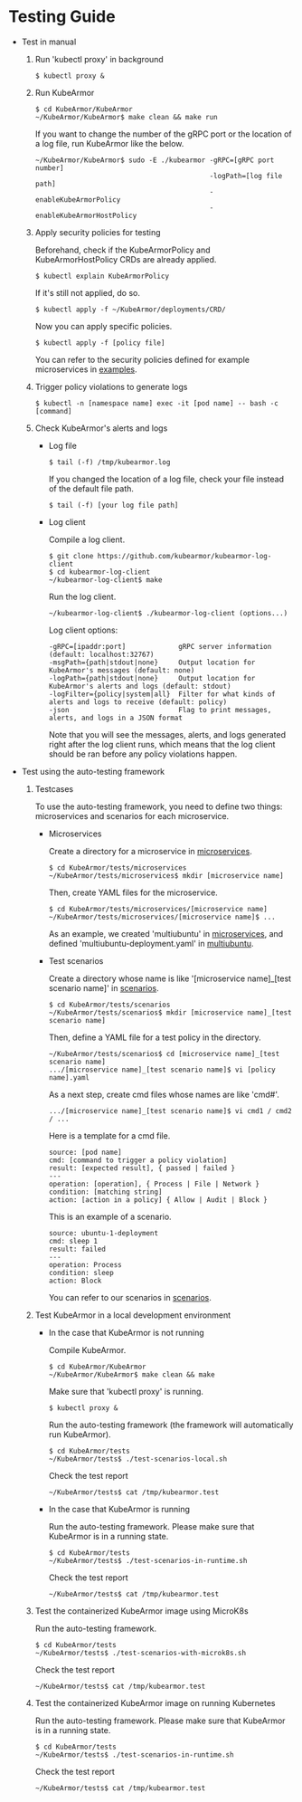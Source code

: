 # Testing Guide

*  Test in manual
    1. Run 'kubectl proxy' in background

        ```text
        $ kubectl proxy &
        ```

    2. Run KubeArmor

        ```text
        $ cd KubeArmor/KubeArmor
        ~/KubeArmor/KubeArmor$ make clean && make run
        ```

        If you want to change the number of the gRPC port or the location of a log file, run KubeArmor like the below.

        ```text
        ~/KubeArmor/KubeArmor$ sudo -E ./kubearmor -gRPC=[gRPC port number]
                                                   -logPath=[log file path]
                                                   -enableKubeArmorPolicy
                                                   -enableKubeArmorHostPolicy
        ```

    3. Apply security policies for testing

        Beforehand, check if the KubeArmorPolicy and KubeArmorHostPolicy CRDs are already applied.

        ```text
        $ kubectl explain KubeArmorPolicy
        ```

        If it's still not applied, do so.

        ```text
        $ kubectl apply -f ~/KubeArmor/deployments/CRD/
        ```

        Now you can apply specific policies.

        ```text
        $ kubectl apply -f [policy file]
        ```

        You can refer to the security policies defined for example microservices in [examples](../examples).

    4. Trigger policy violations to generate logs

        ```text
        $ kubectl -n [namespace name] exec -it [pod name] -- bash -c [command]
        ```

    5. Check KubeArmor's alerts and logs
        - Log file

            ```text
            $ tail (-f) /tmp/kubearmor.log
            ```

            If you changed the location of a log file, check your file instead of the default file path.

            ```text
            $ tail (-f) [your log file path]
            ```

        - Log client

            Compile a log client.

            ```text
            $ git clone https://github.com/kubearmor/kubearmor-log-client
            $ cd kubearmor-log-client
            ~/kubearmor-log-client$ make
            ```

            Run the log client.

            ```text
            ~/kubearmor-log-client$ ./kubearmor-log-client (options...)
            ```

            Log client options:

            ```text
            -gRPC=[ipaddr:port]             gRPC server information (default: localhost:32767)
            -msgPath={path|stdout|none}     Output location for KubeArmor's messages (default: none)
            -logPath={path|stdout|none}     Output location for KubeArmor's alerts and logs (default: stdout)
            -logFilter={policy|system|all}  Filter for what kinds of alerts and logs to receive (default: policy)
            -json                           Flag to print messages, alerts, and logs in a JSON format
            ```

            Note that you will see the messages, alerts, and logs generated right after the log client runs, which means that the log client should be ran before any policy violations happen.

*  Test using the auto-testing framework

    1. Testcases

        To use the auto-testing framework, you need to define two things: microservices and scenarios for each microservice.

        - Microservices

            Create a directory for a microservice in [microservices](../tests/microservices).

            ```text
            $ cd KubeArmor/tests/microservices
            ~/KubeArmor/tests/microservices$ mkdir [microservice name]
            ```

            Then, create YAML files for the microservice.

            ```text
            $ cd KubeArmor/tests/microservices/[microservice name]
            ~/KubeArmor/tests/microservices/[microservice name]$ ...
            ```

            As an example, we created 'multiubuntu' in [microservices](../tests/microservices), and defined 'multiubuntu-deployment.yaml' in [multiubuntu](../examples/multiubuntu).

        - Test scenarios

            Create a directory whose name is like '[microservice name]_[test scenario name]' in [scenarios](../tests/scenarios).
            
            ```text
            $ cd KubeArmor/tests/scenarios
            ~/KubeArmor/tests/scenarios$ mkdir [microservice name]_[test scenario name]
            ```
            
            Then, define a YAML file for a test policy in the directory.
            
            ```text
            ~/KubeArmor/tests/scenarios$ cd [microservice name]_[test scenario name]
            .../[microservice name]_[test scenario name]$ vi [policy name].yaml
            ```

            As a next step, create cmd files whose names are like 'cmd#'.
            
            ```text
            .../[microservice name]_[test scenario name]$ vi cmd1 / cmd2 / ...
            ```
            
            Here is a template for a cmd file.

            ```text
            source: [pod name]
            cmd: [command to trigger a policy violation]
            result: [expected result], { passed | failed }
            ---
            operation: [operation], { Process | File | Network }
            condition: [matching string]
            action: [action in a policy] { Allow | Audit | Block }
            ```

            This is an example of a scenario.

            ```text
            source: ubuntu-1-deployment
            cmd: sleep 1
            result: failed
            ---
            operation: Process
            condition: sleep
            action: Block
            ```

            You can refer to our scenarios in [scenarios](../tests/scenarios).

    2. Test KubeArmor in a local development environment
    
        - In the case that KubeArmor is not running

            Compile KubeArmor.

            ```text
            $ cd KubeArmor/KubeArmor
            ~/KubeArmor/KubeArmor$ make clean && make
            ```

            Make sure that 'kubectl proxy' is running.

            ```text
            $ kubectl proxy &
            ```

            Run the auto-testing framework (the framework will automatically run KubeArmor).

            ```text
            $ cd KubeArmor/tests
            ~/KubeArmor/tests$ ./test-scenarios-local.sh
            ```

            Check the test report

            ```text
            ~/KubeArmor/tests$ cat /tmp/kubearmor.test
            ```

        - In the case that KubeArmor is running

            Run the auto-testing framework. Please make sure that KubeArmor is in a running state.

            ```text
            $ cd KubeArmor/tests
            ~/KubeArmor/tests$ ./test-scenarios-in-runtime.sh
            ```

            Check the test report

            ```text
            ~/KubeArmor/tests$ cat /tmp/kubearmor.test
            ```

    3. Test the containerized KubeArmor image using MicroK8s

        Run the auto-testing framework.

        ```text
        $ cd KubeArmor/tests
        ~/KubeArmor/tests$ ./test-scenarios-with-microk8s.sh
        ```

        Check the test report

        ```text
        ~/KubeArmor/tests$ cat /tmp/kubearmor.test
        ```

    4. Test the containerized KubeArmor image on running Kubernetes

        Run the auto-testing framework. Please make sure that KubeArmor is in a running state.

        ```text
        $ cd KubeArmor/tests
        ~/KubeArmor/tests$ ./test-scenarios-in-runtime.sh
        ```

        Check the test report

        ```text
        ~/KubeArmor/tests$ cat /tmp/kubearmor.test
        ```
